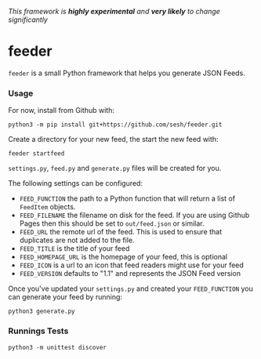 _This framework is **highly experimental** and **very likely** to change significantly_

# feeder

`feeder` is a small Python framework that helps you generate JSON Feeds.


### Usage

For now, install from Github with:

```
python3 -m pip install git+https://github.com/sesh/feeder.git
```

Create a directory for your new feed, the start the new feed with:

```
feeder startfeed
```

`settings.py`, `feed.py` and `generate.py` files will be created for you.

The following settings can be configured:

- `FEED_FUNCTION` the path to a Python function that will return a list of `FeedItem` objects.
- `FEED_FILENAME` the filename on disk for the feed. If you are using Github Pages then this should be set to `out/feed.json` or similar.
- `FEED_URL` the remote url of the feed. This is used to ensure that duplicates are not added to the file.
- `FEED_TITLE` is the title of your feed
- `FEED_HOMEPAGE_URL` is the homepage of your feed, this is optional
- `FEED_ICON` is a url to an icon that feed readers might use for your feed
- `FEED_VERSION` defaults to "1.1" and represents the JSON Feed version

Once you've updated your `settings.py` and created your `FEED_FUNCTION` you can generate your feed by running:

```
python3 generate.py
```


### Runnings Tests

```
python3 -m unittest discover
```

